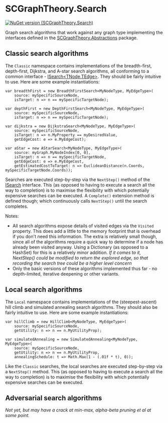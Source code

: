 # SCGraphTheory.Search

[![NuGet version (SCGraphTheory.Search)](https://img.shields.io/nuget/v/SCGraphTheory.Search.svg?style=flat-square)](https://www.nuget.org/packages/SCGraphTheory.Search/)

Graph search algorithms that work against any graph type implementing the interfaces defined in the [SCGraphTheory.Abstractions](https://github.com/sdcondon/SCGraphTheory.Abstractions) package.

## Classic search algorithms

The `Classic` namespace contains implementations of the breadth-first, depth-first, Dijkstra, and A-star search algorithms, all conforming to a common interface - [ISearch<TNode,TEdge>](/src/Search/Classic/ISearch{TNode,TEdge}.cs). They should be fairly intuitive to use. Here are some example instantiations:

```
var breadthFirst = new BreadthFirstSearch<MyNodeType, MyEdgeType>(
    source: mySpecificSourceNode,
    isTarget: n => n == mySpecificTargetNode);

var depthFirst = new DepthFirstSearch<MyNodeType, MyEdgeType>(
    source: mySpecificSourceNode,
    isTarget: n => n == mySpecificTargetNode);

var dijkstra = new DijkstraSearch<MyNodeType, MyEdgeType>(
    source: mySpecificSourceNode,
    isTarget: n => n.MyProperty == myDesiredValue,
    getEdgeCost: e => e.MyEdgeCost);

var aStar = new AStarSearch<MyNodeType, MyEdgeType>(
    source: myGraph.MyNodeIndex[0, 0],
    isTarget: n => n == mySpecificTargetNode,
    getEdgeCost: e => e.MyEdgeCost,
    getEstimatedCostToTarget: n => EuclideanDistance(n.Coords, mySpecificTargetNode.Coords));
```

Searches are executed step-by-step via the `NextStep()` method of the [ISearch](/src/Search/Classic/ISearch{TNode,TEdge}.cs) interface. This (as opposed to having to execute a search all the way to completion) is to maximise the flexibility with which potentially expensive searches can be executed. A `Complete()` extension method is defined though; which continuously calls `NextStep()` until the search completes.

Notes:
- All search algorithms expose details of visited edges via the `Visited` property. This does add a little to the memory footprint that is overhead if you don't need this information. The extra is relatively small though, since all of the algorithms require a quick way to determine if a node has already been visited anyway. Using a Dictionary (as opposed to a HashSet) for this is a relatively minor addition. _If it comes to it, NextStep() could be modified to return the explored edge, so that recording the search tree could be a higher level concern_
- Only the basic versions of these algorithms implemented thus far - no depth-limited, iterative deepening or other variants.

## Local search algorithms

The `Local` namespace contains implementations of the (steepest-ascent) hill climb and simulated annealing search algorithms. They should also be fairly intuitive to use. Here are some example instantiations:

```
var hillClimb = new HillClimb<MyNodeType, MyEdgeType>(
    source: mySpecificSourceNode,
    getUtility: n => n == n.MyUtilityProp);

var simulatedAnnealing = new SimulatedAnnealing<MyNodeType, MyEdgeType>(
    source: mySpecificSourceNode,
    getUtility: n => n == n.MyUtilityProp,
    annealingSchedule: t => Math.Max(1 - (.01f * t), 0));
```

Like the `Classic` searches, the local searches are executed step-by-step via a `NextStep()` method. This (as opposed to having to execute a search all the way to completion) is to maximise the flexibility with which potentially expensive searches can be executed.

## Adversarial search algorithms

_Not yet, but may have a crack at min-max, alpha-beta pruning et al at some point._ 